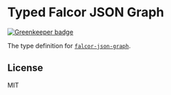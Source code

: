 # Typed Falcor JSON Graph

[![Greenkeeper badge](https://badges.greenkeeper.io/types/npm-falcor-json-graph.svg)](https://greenkeeper.io/)

The type definition for [`falcor-json-graph`](https://github.com/Netflix/falcor-json-graph).

## License

MIT

